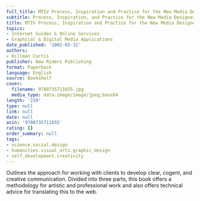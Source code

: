 ```yaml
---
full_title: MTIV Process, Inspiration and Practice for the New Media Designer
subtitle: Process, Inspiration, and Practice for the New Media Designer
title: MTIV Process, Inspiration and Practice for the New Media Designer
topics:
- Internet Guides & Online Services
- Graphical & Digital Media Applications
date_published: '2002-05-31'
authors:
- Hillman Curtis
publisher: New Riders Publishing
format: Paperback
language: English
source: Bookshelf
cover:
  filename: 9780735711655.jpg
  media_type: data:image/image/jpeg;base64
length: '239'
type: null
link: null
date: null
asin: '9780735711655'
rating: {}
order_summary: null
tags:
- science.social.design
- humanities.visual_arts.graphic_design
- self_development.creativity
---
```

Outlines the approach for working with clients to develop clear, cogent, and creative communication. Divided into three parts, this book offers a methodology for artistic and professional work and also offers technical advice for translating this to the web.
